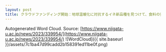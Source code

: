 ```yaml
---
layout: post
title: クラウドファンディング開始：地球温暖化に対抗するイネ新品種を見つけて、食料の安定供給を！
---
```

Autogenerated Word Cloud.
Source\: [https://www.niigata-u.ac.jp/news/2023/339954/](https://www.niigata-u.ac.jp/news/2023/339954/)
![WordCloud]({{ site.baseurl }}/assets/7c1ba47d99cadd2b158391ed11be0f.png)